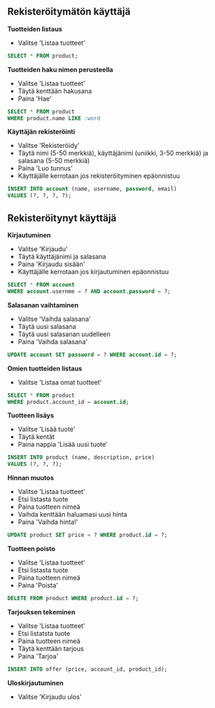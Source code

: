 ## Rekisteröitymätön käyttäjä

**Tuotteiden listaus**
+ Valitse 'Listaa tuotteet'
```SQL
SELECT * FROM product;
```

**Tuotteiden haku nimen perusteella**
+ Valitse 'Listaa tuotteet'
+ Täytä kenttään hakusana
+ Paina 'Hae'
```SQL
SELECT * FROM product
WHERE product.name LIKE :word
```

**Käyttäjän rekisteröinti**
+ Valitse 'Rekisteröidy'
+ Täytä nimi (5-50 merkkiä), käyttäjänimi (uniikki, 3-50 merkkiä) ja salasana (5-50 merkkiä)
+ Paina 'Luo tunnus'
+ Käyttäjälle kerrotaan jos rekisteröityminen epäonnistuu
```SQL
INSERT INTO account (name, username, password, email)
VALUES (?, ?, ?, ?);
```
## Rekisteröitynyt käyttäjä

**Kirjautuminen**
+ Valitse 'Kirjaudu'
+ Täytä käyttäjänimi ja salasana
+ Paina 'Kirjaudu sisään'
+ Käyttäjälle kerrotaan jos kirjautuminen epäonnistuu 
```SQL
SELECT * FROM account
WHERE account.usernme = ? AND account.password = ?;
```

**Salasanan vaihtaminen**
+ Valitse 'Vaihda salasana'
+ Täytä uusi salasana
+ Täytä uusi salasanan uudelleen
+ Paina 'Vaihda salasana'
```SQL
UPDATE account SET password = ? WHERE account.id = ?;
```

**Omien tuotteiden listaus**
+ Valitse 'Listaa omat tuotteet'
```SQL
SELECT * FROM product
WHERE product.account_id = account.id;
```

**Tuotteen lisäys**
+ Valitse 'Lisää tuote'
+ Täytä kentät
+ Paina nappia 'Lisää uusi tuote'
```SQL
INSERT INTO product (name, description, price)
VALUES (?, ?, ?);
```

**Hinnan muutos**
+ Valitse 'Listaa tuotteet'
+ Etsi listasta tuote 
+ Paina tuotteen nimeä
+ Vaihda kenttään haluamasi uusi hinta
+ Paina 'Vaihda hinta!'
```SQL
UPDATE product SET price = ? WHERE product.id = ?;
```

**Tuotteen poisto**
+ Valitse 'Listaa tuotteet'
+ Etsi listasta tuote 
+ Paina tuotteen nimeä
+ Paina 'Poista'
```SQL
DELETE FROM product WHERE product.id = ?;
```

**Tarjouksen tekeminen**
+ Valitse 'Listaa tuotteet'
+ Etsi listatsta tuote 
+ Paina tuotteen nimeä
+ Täytä kenttään tarjous
+ Paina 'Tarjoa'
```SQL
INSERT INTO offer (price, account_id, product_id);
```

**Uloskirjautuminen**
+ Valitse 'Kirjaudu ulos'
